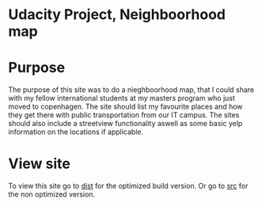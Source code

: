 # Udacity Project, Neighboorhood map

# Purpose
The purpose of this site was to do a nieghboorhood map, that I could share with my fellow international students
at my masters program who just moved to copenhagen. The site should list my favourite places and how they get there
with public transportation from our IT campus. The sites should also include a streetview functionality aswell as some basic yelp information on the locations if applicable.

# View site
To view this site go to [dist](http://nielslindberg.github.io/dist) for the optimized build version.
Or go to [src](http://nielslindberg.github.io/dist) for the non optimized version.